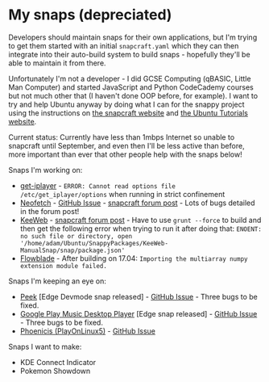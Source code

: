 # My snaps (depreciated)
Developers should maintain snaps for their own applications, but I'm trying to get them started with an initial `snapcraft.yaml` which they can then integrate into their auto-build system to build snaps - hopefully they'll be able to maintain it from there.

Unfortunately I'm not a developer - I did GCSE Computing (qBASIC, Little Man Computer) and started JavaScript and Python CodeCademy courses but not much other that (I haven't done OOP before, for example). I want to try and help Ubuntu anyway by doing what I can for the snappy project using the instructions on [the snapcraft website](https://snapcraft.io/) and [the Ubuntu Tutorials website](https://tutorials.ubuntu.com/).

Current status:
Currently have less than 1mbps Internet so unable to snapcraft until September, and even then I'll be less active than before, more important than ever that other people help with the snaps below!

Snaps I'm working on:
- [get-iplayer](https://github.com/get-iplayer/get_iplayer) - `ERROR: Cannot read options file /etc/get_iplayer/options` when running in strict confinement
- [Neofetch](https://github.com/dylanaraps/neofetch/) - [GitHub Issue](https://github.com/dylanaraps/neofetch/issues/645) - [snapcraft forum post](https://forum.snapcraft.io/t/snapping-neofetch/877) - Lots of bugs detailed in the forum post!
- [KeeWeb](https://github.com/keeweb/keeweb) - [snapcraft forum post](https://forum.snapcraft.io/t/snapcraft-wishlist-shortlist/871) - Have to use `grunt --force` to build and then get the following error when trying to run it after doing that: `ENOENT: no such file or directory, open '/home/adam/Ubuntu/SnappyPackages/KeeWeb-ManualSnap/snap/package.json'`
- [Flowblade](https://github.com/jliljebl/flowblade) - After building on 17.04: `Importing the multiarray numpy extension module failed.`

Snaps I'm keeping an eye on:
- [Peek](https://github.com/phw/peek) [Edge Devmode snap released] - [GitHub Issue](https://github.com/phw/peek/issues/84) - Three bugs to be fixed.
- [Google Play Music Desktop Player](https://github.com/MarshallOfSound/Google-Play-Music-Desktop-Player-UNOFFICIAL-) [Edge snap released] - [GitHub Issue](https://github.com/MarshallOfSound/Google-Play-Music-Desktop-Player-UNOFFICIAL-/issues/2464#issuecomment-297883345) - Three bugs to be fixed.
- [Phoenicis (PlayOnLinux5)](https://github.com/PlayOnLinux/POL-POM-5/) - [GitHub Issue](https://github.com/PlayOnLinux/POL-POM-5/issues/752)

Snaps I want to make:
- KDE Connect Indicator
- Pokemon Showdown
